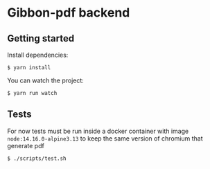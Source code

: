 # Gibbon-pdf backend

## Getting started

Install dependencies:

```
$ yarn install
```

You can watch the project:

```
$ yarn run watch
```

## Tests

For now tests must be run inside a docker container with image
`node:14.16.0-alpine3.13` to keep the same version of chromium that generate pdf

```
$ ./scripts/test.sh
```
